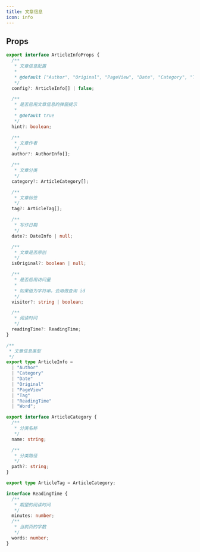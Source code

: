 ```yaml
---
title: 文章信息
icon: info
---
```


## Props

```ts
export interface ArticleInfoProps {
  /**
   * 文章信息配置
   *
   * @default ["Author", "Original", "PageView", "Date", "Category", "Tag", "ReadingTime"]
   */
  config?: ArticleInfo[] | false;

  /**
   * 是否启用文章信息的弹窗提示
   *
   * @default true
   */
  hint?: boolean;

  /**
   * 文章作者
   */
  author?: AuthorInfo[];

  /**
   * 文章分类
   */
  category?: ArticleCategory[];

  /**
   * 文章标签
   */
  tag?: ArticleTag[];

  /**
   * 写作日期
   */
  date?: DateInfo | null;

  /**
   * 文章是否原创
   */
  isOriginal?: boolean | null;

  /**
   * 是否启用访问量
   *
   * 如果值为字符串，会用做查询 id
   */
  visitor?: string | boolean;

  /**
   * 阅读时间
   */
  readingTime?: ReadingTime;
}

/**
 * 文章信息类型
 */
export type ArticleInfo =
  | "Author"
  | "Category"
  | "Date"
  | "Original"
  | "PageView"
  | "Tag"
  | "ReadingTime"
  | "Word";

export interface ArticleCategory {
  /**
   * 分类名称
   */
  name: string;

  /**
   * 分类路径
   */
  path?: string;
}

export type ArticleTag = ArticleCategory;

interface ReadingTime {
  /**
   * 期望的阅读时间
   */
  minutes: number;
  /**
   * 当前页的字数
   */
  words: number;
}
```

<!--
### config

`config` 接受一个字符串数组，填入所展示的文章信息名称，填入的顺序即是各信息显示的顺序。

文章信息可选值和对应信息如下:

| 可选值           | 对应信息     | 页面 frontmatter 属性      |
| ---------------- | ------------ | -------------------------- |
| `'author'`       | 作者         | `author`                   |
| `'time'`         | 写作日期     | `time`                     |
| `'category'`     | 分类         | `category`                 |
| `'tag'`          | 标签         | `tag`                      |
| `'reading-time'` | 预计阅读时间 | N/A (自动生成)             |
| `'word'`         | 字数         | N/A (自动生成)             |
| `'visitor'`      | 访问量       | `visitor` (仅 Valine 可用) |

默认会显示 “作者，访问量，写作日期，分类，标签，预计阅读时间”。

::: tip 其他说明

- **author**

  你可以通过插件选项中的 `author` 来设置默认作者，同样，你仍可以在页面 frontmatter 设置 `author` 来覆盖默认作者，或者设置为 `false` 以取消该页面的作者显示。

- **time**

  建议以标准格式输入日期，即 `xxxx-xx-xx` 的形式。(例: “2020 年 4 月 1 日” 应输入为 `2020-04-01`)

- **reading-time**

  默认的阅读速度是每分钟 300 字，你可以在插件选项中设置 `wordPerminute` 来覆盖它。

:::

## 原创标识

你可以在页面 frontmatter 中设置 `isOriginal` 为 `true` 来为你的文章添加原创标签。 -->
